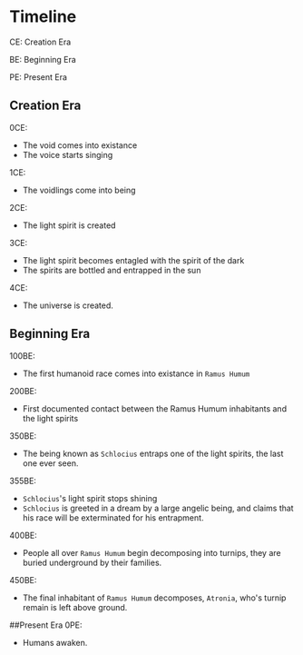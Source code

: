 # Timeline
CE: Creation Era

BE: Beginning Era

PE: Present Era

## Creation Era

0CE:
- The void comes into existance
- The voice starts singing

1CE:
- The voidlings come into being

2CE:
- The light spirit is created

3CE:
- The light spirit becomes entagled with the spirit of the dark
- The spirits are bottled and entrapped in the sun

4CE:
- The universe is created.

## Beginning Era

100BE:
- The first humanoid race comes into existance in `Ramus Humum`

200BE:
- First documented contact between the Ramus Humum inhabitants and the light spirits

350BE:
- The being known as `Schlocius` entraps one of the light spirits, the last one ever seen.

355BE:
- `Schlocius`'s light spirit stops shining
- `Schlocius` is greeted in a dream by a large angelic being, and claims that his race will be exterminated for his entrapment.

400BE:
- People all over `Ramus Humum` begin decomposing into turnips, they are buried underground by their families.

450BE:
- The final inhabitant of `Ramus Humum` decomposes, `Atronia`, who's turnip remain is left above ground.

##Present Era
0PE:
- Humans awaken.
